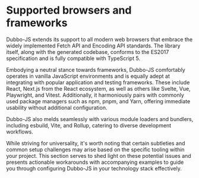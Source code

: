 # Supported browsers and frameworks

Dubbo-JS extends its support to all modern web browsers that embrace the widely implemented Fetch API and Encoding API standards. The library itself, along with the generated codebase, conforms to the ES2017 specification and is fully compatible with TypeScript 5.

Embodying a neutral stance towards frameworks, Dubbo-JS comfortably operates in vanilla JavaScript environments and is equally adept at integrating with popular application and testing frameworks. These include React, Next.js from the React ecosystem, as well as others like Svelte, Vue, Playwright, and Vitest. Additionally, it harmoniously pairs with commonly used package managers such as npm, pnpm, and Yarn, offering immediate usability without additional configuration.

Dubbo-JS also melds seamlessly with various module loaders and bundlers, including esbuild, Vite, and Rollup, catering to diverse development workflows.

While striving for universality, it's worth noting that certain subtleties and common setup challenges may arise based on the specific tooling within your project. This section serves to shed light on these potential issues and presents actionable workarounds with accompanying examples to guide you through configuring Dubbo-JS in your technology stack effectively.
